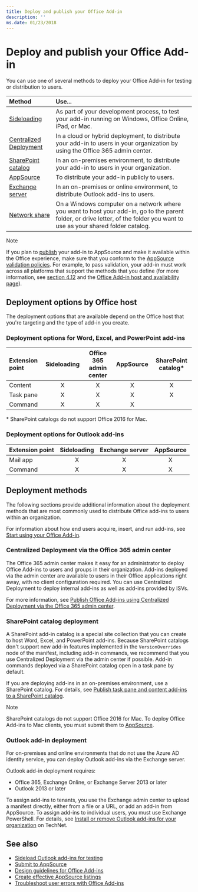```yaml
---
title: Deploy and publish your Office Add-in
description: ''
ms.date: 01/23/2018
---
```


# Deploy and publish your Office Add-in

You can use one of several methods to deploy your Office Add-in for testing or distribution to users.

|**Method**|**Use...**|
|:---------|:------------|
|[Sideloading](../testing/create-a-network-shared-folder-catalog-for-task-pane-and-content-add-ins.md)|As part of your development process, to test your add-in running on Windows, Office Online, iPad, or Mac.|
|[Centralized Deployment](centralized-deployment.md)|In a cloud or hybrid deployment, to distribute your add-in to users in your organization by using the Office 365 admin center.|
|[SharePoint catalog](publish-task-pane-and-content-add-ins-to-an-add-in-catalog.md)|In an on-premises environment, to distribute your add-in to users in your organization.|
|[AppSource](https://docs.microsoft.com/en-us/office/dev/store/submit-to-the-office-store)|To distribute your add-in publicly to users.|
|[Exchange server](#outlook-add-in-deployment)|In an on-premises or online environment, to distribute Outlook add-ins to users.|
|[Network share](../testing/create-a-network-shared-folder-catalog-for-task-pane-and-content-add-ins.md)|On a Windows computer on a network where you want to host your add-in, go to the parent folder, or drive letter, of the folder you want to use as your shared folder catalog.|

> [!NOTE]
> If you plan to [publish](../publish/publish.md) your add-in to AppSource and make it available within the Office experience, make sure that you conform to the [AppSource validation policies](https://docs.microsoft.com/en-us/office/dev/store/validation-policies). For example, to pass validation, your add-in must work across all platforms that support the methods that you define (for more information, see [section 4.12](https://docs.microsoft.com/en-us/office/dev/store/validation-policies#4-apps-and-add-ins-behave-predictably) and the [Office Add-in host and availability page](../overview/office-add-in-availability.md)).

## Deployment options by Office host

The deployment options that are available depend on the Office host that you're targeting and the type of add-in you create.

### Deployment options for Word, Excel, and PowerPoint add-ins

| Extension point | Sideloading | Office 365 admin center |AppSource| SharePoint catalog\*  |
|:----------------|:-----------:|:-----------------------:|:----------:|:--------------------:|
| Content         | X           | X                       | X          | X                    |
| Task pane       | X           | X                       | X          | X                    |
| Command 		    | X           | X                       | X          |                      |

&#42; SharePoint catalogs do not support Office 2016 for Mac.

### Deployment options for Outlook add-ins

| Extension point | Sideloading | Exchange server | AppSource |
|:----------------|:-----------:|:---------------:|:------------:|
| Mail app        | X           | X               | X            |
| Command         | X           | X               | X            |

## Deployment methods

The following sections provide additional information about the deployment methods that are most commonly used to distribute Office add-ins to users within an organization.

For information about how end users acquire, insert, and run add-ins, see [Start using your Office Add-in](https://support.office.com/en-ie/article/Start-using-your-Office-Add-in-82e665c4-6700-4b56-a3f3-ef5441996862?ui=en-US&rs=en-IE&ad=IE).

### Centralized Deployment via the Office 365 admin center 

The Office 365 admin center makes it easy for an administrator to deploy Office Add-ins to users and groups in their organization. Add-ins deployed via the admin center are available to users in their Office applications right away, with no client configuration required. You can use Centralized Deployment to deploy internal add-ins as well as add-ins provided by ISVs.

For more information, see [Publish Office Add-ins using Centralized Deployment via the Office 365 admin center](centralized-deployment.md).

### SharePoint catalog deployment

A SharePoint add-in catalog is a special site collection that you can create to host Word, Excel, and PowerPoint add-ins. Because SharePoint catalogs don't support new add-in features implemented in the `VersionOverrides` node of the manifest, including add-in commands, we recommend that you use Centralized Deployment via the admin center if possible. Add-in commands deployed via a SharePoint catalog open in a task pane by default.

If you are deploying add-ins in an on-premises environment, use a SharePoint catalog. For details, see [Publish task pane and content add-ins to a SharePoint catalog](publish-task-pane-and-content-add-ins-to-an-add-in-catalog.md).

> [!NOTE]
> SharePoint catalogs do not support Office 2016 for Mac. To deploy Office Add-ins to Mac clients, you must submit them to [AppSource]. 

### Outlook add-in deployment

For on-premises and online environments that do not use the Azure AD identity service, you can deploy Outlook add-ins via the Exchange server. 

Outlook add-in deployment requires:

- Office 365, Exchange Online, or Exchange Server 2013 or later
- Outlook 2013 or later

To assign add-ins to tenants, you use the Exchange admin center to upload a manifest directly, either from a file or a URL, or add an add-in from AppSource. To assign add-ins to individual users, you must use Exchange PowerShell. For details, see [Install or remove Outlook add-ins for your organization](https://technet.microsoft.com/en-us/library/jj943752(v=exchg.150).aspx) on TechNet.

## See also

- [Sideload Outlook add-ins for testing](../testing/create-a-network-shared-folder-catalog-for-task-pane-and-content-add-ins.md)
- [Submit to AppSource][AppSource]
- [Design guidelines for Office Add-ins](../design/add-in-design.md)
- [Create effective AppSource listings](https://docs.microsoft.com/en-us/office/dev/store/create-effective-office-store-listings)
- [Troubleshoot user errors with Office Add-ins](../testing/testing-and-troubleshooting.md)

[AppSource]: https://docs.microsoft.com/en-us/office/dev/store/submit-to-the-office-store
[Office Add-in host and platform availability]: ../overview/office-add-in-availability
